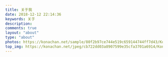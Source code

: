 ```yaml
---
title: 关于我
date: 2018-12-12 22:14:36
keywords: 关于
description: 
comments: true
layout: "about"
type: "about"
photos: https://konachan.net/sample/80f2b97ce744e519c659144744ff7d43/Konachan.com%20-%20297850%20sample.jpg
top_img: https://konachan.net/jpeg/cb722dd03a8907599e35cfa3701a6914/Konachan.com%20-%20297688%20black_hair%20headphones%20original%20reflection%20scarf%20sleeping%20snow%20tasuku_%28otomebotan%29.jpg
---
```

